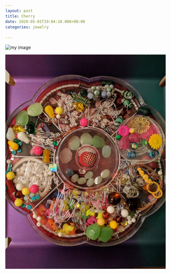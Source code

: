 ```yaml
---
layout: post
title: Cherry
date: 2020-05-01T19:04:18.000+00:00
categories: jewelry

---
```

![my image]({{site.baseurl}}/assets/KPN_Image-6.jpg)

![](/uploads/KPN_Image-5.jpg)